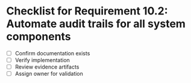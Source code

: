 # Checklist for Requirement 10.2: Automate audit trails for all system components

- [ ] Confirm documentation exists
- [ ] Verify implementation
- [ ] Review evidence artifacts
- [ ] Assign owner for validation
